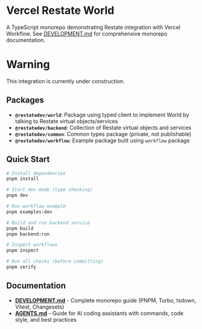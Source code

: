# Vercel Restate World

A TypeScript monorepo demonstrating Restate integration with Vercel Workflow. See [DEVELOPMENT.md](./DEVELOPMENT.md) for comprehensive monorepo documentation.

# Warning

This integration is currently under construction.

## Packages

- **`@restatedev/world`**: Package using typed client to implement World by talking to Restate virtual objects/services
- **`@restatedev/backend`**: Collection of Restate virtual objects and services  
- **`@restatedev/common`**: Common types package (private, not publishable)
- **`@restatedev/workflow`**: Example package built using `workflow` package

## Quick Start

```bash
# Install dependencies
pnpm install

# Start dev mode (type checking)
pnpm dev

# Run workflow example
pnpm examples:dev

# Build and run backend service
pnpm build
pnpm backend:run

# Inspect workflows
pnpm inspect

# Run all checks (before committing)
pnpm verify
```

## Documentation

- **[DEVELOPMENT.md](./DEVELOPMENT.md)** - Complete monorepo guide (PNPM, Turbo, tsdown, Vitest, Changesets)
- **[AGENTS.md](./AGENTS.md)** - Guide for AI coding assistants with commands, code style, and best practices
